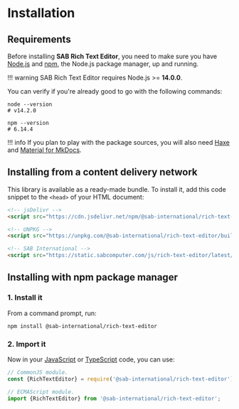 # Installation

## Requirements
Before installing **SAB Rich Text Editor**, you need to make sure you have [Node.js](https://nodejs.org)
and [npm](https://www.npmjs.com), the Node.js package manager, up and running.

!!! warning
    SAB Rich Text Editor requires Node.js >= **14.0.0**.

You can verify if you're already good to go with the following commands:

```shell
node --version
# v14.2.0

npm --version
# 6.14.4
```

!!! info
    If you plan to play with the package sources, you will also need [Haxe](https://haxe.org) and [Material for MkDocs](https://squidfunk.github.io/mkdocs-material).

## Installing from a content delivery network
This library is available as a ready-made bundle.
To install it, add this code snippet to the `<head>` of your HTML document:

```html
<!-- jsDelivr -->
<script src="https://cdn.jsdelivr.net/npm/@sab-international/rich-text-editor/build/editor.js"></script>

<!-- UNPKG -->
<script src="https://unpkg.com/@sab-international/rich-text-editor/build/editor.js"></script>

<!-- SAB International -->
<script src="https://static.sabcomputer.com/js/rich-text-editor/latest/editor.js"></script>
```

## Installing with npm package manager

### 1. Install it
From a command prompt, run:

```shell
npm install @sab-international/rich-text-editor
```

### 2. Import it
Now in your [JavaScript](https://developer.mozilla.org/en-US/docs/Web/JavaScript) or [TypeScript](https://www.typescriptlang.org) code, you can use:

```js
// CommonJS module.
const {RichTextEditor} = require('@sab-international/rich-text-editor');

// ECMAScript module.
import {RichTextEditor} from '@sab-international/rich-text-editor';
```

